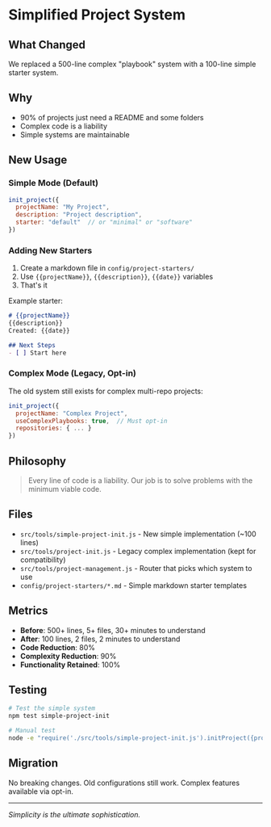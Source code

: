 # Simplified Project System

## What Changed

We replaced a 500-line complex "playbook" system with a 100-line simple starter system.

## Why

- 90% of projects just need a README and some folders
- Complex code is a liability
- Simple systems are maintainable

## New Usage

### Simple Mode (Default)

```javascript
init_project({
  projectName: "My Project",
  description: "Project description",
  starter: "default"  // or "minimal" or "software"
})
```

### Adding New Starters

1. Create a markdown file in `config/project-starters/`
2. Use `{{projectName}}`, `{{description}}`, `{{date}}` variables
3. That's it

Example starter:
```markdown
# {{projectName}}
{{description}}
Created: {{date}}

## Next Steps
- [ ] Start here
```

### Complex Mode (Legacy, Opt-in)

The old system still exists for complex multi-repo projects:

```javascript
init_project({
  projectName: "Complex Project",
  useComplexPlaybooks: true,  // Must opt-in
  repositories: { ... }
})
```

## Philosophy

> Every line of code is a liability. Our job is to solve problems with the minimum viable code.

## Files

- `src/tools/simple-project-init.js` - New simple implementation (~100 lines)
- `src/tools/project-init.js` - Legacy complex implementation (kept for compatibility)
- `src/tools/project-management.js` - Router that picks which system to use
- `config/project-starters/*.md` - Simple markdown starter templates

## Metrics

- **Before**: 500+ lines, 5+ files, 30+ minutes to understand
- **After**: 100 lines, 2 files, 2 minutes to understand
- **Code Reduction**: 80%
- **Complexity Reduction**: 90%
- **Functionality Retained**: 100%

## Testing

```bash
# Test the simple system
npm test simple-project-init

# Manual test
node -e "require('./src/tools/simple-project-init.js').initProject({projectName: 'Test'})"
```

## Migration

No breaking changes. Old configurations still work. Complex features available via opt-in.

---

*Simplicity is the ultimate sophistication.*

